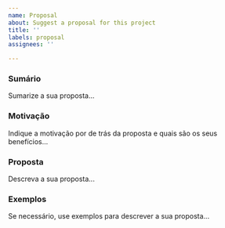 ```yaml
---
name: Proposal
about: Suggest a proposal for this project
title: ''
labels: proposal
assignees: ''

---
```


### Sumário

Sumarize a sua proposta...

### Motivação

Indique a motivação por de trás da proposta e quais são os seus benefícios...

### Proposta

Descreva a sua proposta...

### Exemplos

Se necessário, use exemplos para descrever a sua proposta...
